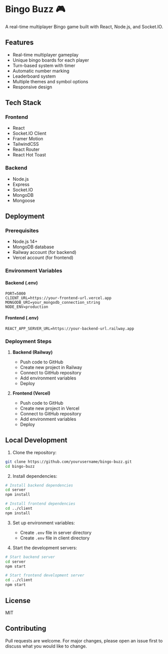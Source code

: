 # Bingo Buzz 🎮

A real-time multiplayer Bingo game built with React, Node.js, and Socket.IO.

## Features

- Real-time multiplayer gameplay
- Unique bingo boards for each player
- Turn-based system with timer
- Automatic number marking
- Leaderboard system
- Multiple themes and symbol options
- Responsive design

## Tech Stack

### Frontend
- React
- Socket.IO Client
- Framer Motion
- TailwindCSS
- React Router
- React Hot Toast

### Backend
- Node.js
- Express
- Socket.IO
- MongoDB
- Mongoose

## Deployment

### Prerequisites
- Node.js 14+
- MongoDB database
- Railway account (for backend)
- Vercel account (for frontend)

### Environment Variables

#### Backend (.env)
```
PORT=5000
CLIENT_URL=https://your-frontend-url.vercel.app
MONGODB_URI=your_mongodb_connection_string
NODE_ENV=production
```

#### Frontend (.env)
```
REACT_APP_SERVER_URL=https://your-backend-url.railway.app
```

### Deployment Steps

1. **Backend (Railway)**
   - Push code to GitHub
   - Create new project in Railway
   - Connect to GitHub repository
   - Add environment variables
   - Deploy

2. **Frontend (Vercel)**
   - Push code to GitHub
   - Create new project in Vercel
   - Connect to GitHub repository
   - Add environment variables
   - Deploy

## Local Development

1. Clone the repository:
```bash
git clone https://github.com/yourusername/bingo-buzz.git
cd bingo-buzz
```

2. Install dependencies:
```bash
# Install backend dependencies
cd server
npm install

# Install frontend dependencies
cd ../client
npm install
```

3. Set up environment variables:
   - Create `.env` file in server directory
   - Create `.env` file in client directory

4. Start the development servers:
```bash
# Start backend server
cd server
npm start

# Start frontend development server
cd ../client
npm start
```

## License

MIT

## Contributing

Pull requests are welcome. For major changes, please open an issue first to discuss what you would like to change.
